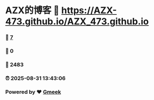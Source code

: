 # AZX的博客 :link: https://AZX-473.github.io/AZX_473.github.io 
### :page_facing_up: [7](https://AZX-473.github.io/AZX_473.github.io/tag.html) 
### :speech_balloon: 0 
### :hibiscus: 2483 
### :alarm_clock: 2025-08-31 13:43:06 
### Powered by :heart: [Gmeek](https://github.com/Meekdai/Gmeek)
